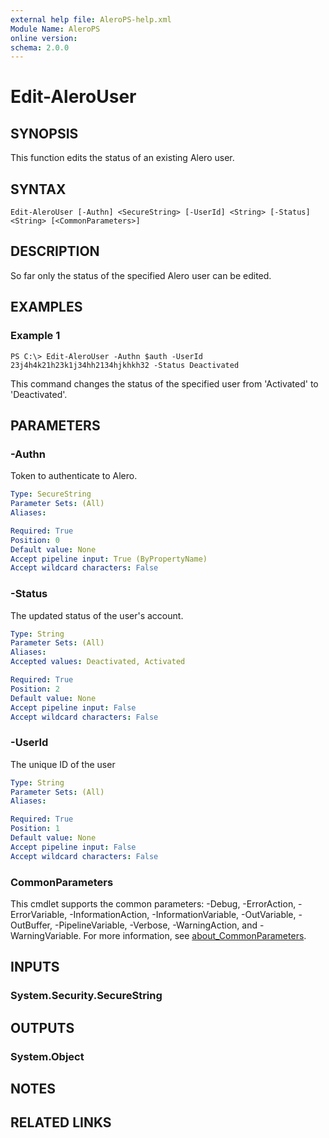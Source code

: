 ```yaml
---
external help file: AleroPS-help.xml
Module Name: AleroPS
online version:
schema: 2.0.0
---
```


# Edit-AleroUser

## SYNOPSIS
This function edits the status of an existing Alero user.

## SYNTAX

```
Edit-AleroUser [-Authn] <SecureString> [-UserId] <String> [-Status] <String> [<CommonParameters>]
```

## DESCRIPTION
So far only the status of the specified Alero user can be edited.

## EXAMPLES

### Example 1
```
PS C:\> Edit-AleroUser -Authn $auth -UserId 23j4h4k21h23k1j34hh2134hjkhkh32 -Status Deactivated
```

This command changes the status of the specified user from 'Activated' to 'Deactivated'.

## PARAMETERS

### -Authn
Token to authenticate to Alero.

```yaml
Type: SecureString
Parameter Sets: (All)
Aliases:

Required: True
Position: 0
Default value: None
Accept pipeline input: True (ByPropertyName)
Accept wildcard characters: False
```

### -Status
The updated status of the user's account.

```yaml
Type: String
Parameter Sets: (All)
Aliases:
Accepted values: Deactivated, Activated

Required: True
Position: 2
Default value: None
Accept pipeline input: False
Accept wildcard characters: False
```

### -UserId
The unique ID of the user

```yaml
Type: String
Parameter Sets: (All)
Aliases:

Required: True
Position: 1
Default value: None
Accept pipeline input: False
Accept wildcard characters: False
```

### CommonParameters
This cmdlet supports the common parameters: -Debug, -ErrorAction, -ErrorVariable, -InformationAction, -InformationVariable, -OutVariable, -OutBuffer, -PipelineVariable, -Verbose, -WarningAction, and -WarningVariable. For more information, see [about_CommonParameters](http://go.microsoft.com/fwlink/?LinkID=113216).

## INPUTS

### System.Security.SecureString
## OUTPUTS

### System.Object
## NOTES

## RELATED LINKS
